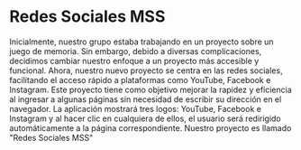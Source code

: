 # Redes Sociales  MSS
Inicialmente, nuestro grupo estaba trabajando en un proyecto sobre un juego de memoria. Sin embargo, debido a diversas complicaciones, decidimos cambiar nuestro enfoque a un proyecto más accesible y funcional. Ahora, nuestro nuevo proyecto se centra en las redes sociales, facilitando el acceso rápido a plataformas como YouTube, Facebook e Instagram.
Este proyecto tiene como objetivo mejorar la rapidez y eficiencia al ingresar a algunas páginas sin necesidad de escribir su dirección en el navegador. La aplicación mostrará tres logos: YouTube, Facebook e Instagram y al hacer clic en cualquiera de ellos, el usuario será redirigido automáticamente a la página correspondiente. Nuestro proyecto es llamado "Redes Sociales MSS"
